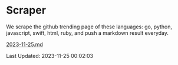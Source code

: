 # Scraper

We scrape the github trending page of these languages: go, python, javascript, swift, html, ruby, and push a markdown result everyday.

[2023-11-25.md](https://github.com/henson/Scraper/blob/master/2023-11-25.md)

Last Updated: 2023-11-25 00:02:03